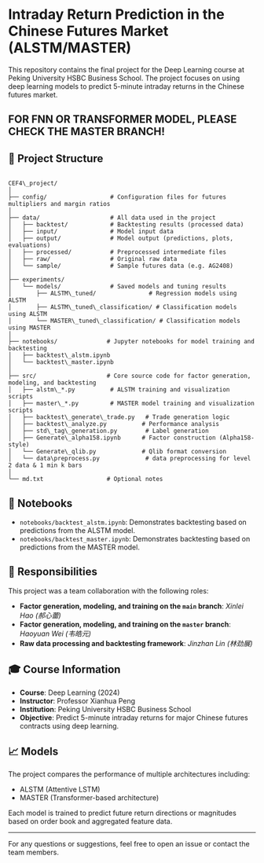 
# Intraday Return Prediction in the Chinese Futures Market (ALSTM/MASTER)

This repository contains the final project for the Deep Learning course at Peking University HSBC Business School. The project focuses on using deep learning models to predict 5-minute intraday returns in the Chinese futures market.

## FOR FNN OR TRANSFORMER MODEL, PLEASE CHECK THE MASTER BRANCH!
## 📁 Project Structure

```

CEF4\_project/
│
├── config/                  # Configuration files for futures multipliers and margin ratios
│
├── data/                    # All data used in the project
│   ├── backtest/            # Backtesting results (processed data)
│   ├── input/               # Model input data
│   ├── output/              # Model output (predictions, plots, evaluations)
│   ├── processed/           # Preprocessed intermediate files
│   ├── raw/                 # Original raw data
│   └── sample/              # Sample futures data (e.g. AG2408)
│
├── experiments/
│   └── models/              # Saved models and tuning results
│       ├── ALSTM\_tuned/               # Regression models using ALSTM
│       ├── ALSTM\_tuned\_classification/ # Classification models using ALSTM
│       └── MASTER\_tuned\_classification/ # Classification models using MASTER
│
├── notebooks/              # Jupyter notebooks for model training and backtesting
│   ├── backtest\_alstm.ipynb
│   └── backtest\_master.ipynb
│
├── src/                    # Core source code for factor generation, modeling, and backtesting
│   ├── alstm\_*.py          # ALSTM training and visualization scripts
│   ├── master\_*.py         # MASTER model training and visualization scripts
│   ├── backtest\_generate\_trade.py   # Trade generation logic
│   ├── backtest\_analyze.py          # Performance analysis
│   ├── std\_tag\_generation.py        # Label generation
│   ├── Generate\_alpha158.ipynb      # Factor construction (Alpha158-style)
│   └── Generate\_qlib.py             # Qlib format conversion
│   └── data\preprocess.py             # data preprocessing for level 2 data & 1 min k bars
│
└── md.txt                  # Optional notes

```

## 📓 Notebooks

- `notebooks/backtest_alstm.ipynb`: Demonstrates backtesting based on predictions from the ALSTM model.
- `notebooks/backtest_master.ipynb`: Demonstrates backtesting based on predictions from the MASTER model.

## 🔧 Responsibilities

This project was a team collaboration with the following roles:

- **Factor generation, modeling, and training on the `main` branch**: *Xinlei Hao (郝心蕾)*
- **Factor generation, modeling, and training on the `master` branch**: *Haoyuan Wei (韦皓元)*
- **Raw data processing and backtesting framework**: *Jinzhan Lin (林劲展)*

## 🎓 Course Information

- **Course**: Deep Learning (2024)
- **Instructor**: Professor Xianhua Peng
- **Institution**: Peking University HSBC Business School
- **Objective**: Predict 5-minute intraday returns for major Chinese futures contracts using deep learning.

## 📈 Models

The project compares the performance of multiple architectures including:
- ALSTM (Attentive LSTM)
- MASTER (Transformer-based architecture)

Each model is trained to predict future return directions or magnitudes based on order book and aggregated feature data.

---

For any questions or suggestions, feel free to open an issue or contact the team members.
